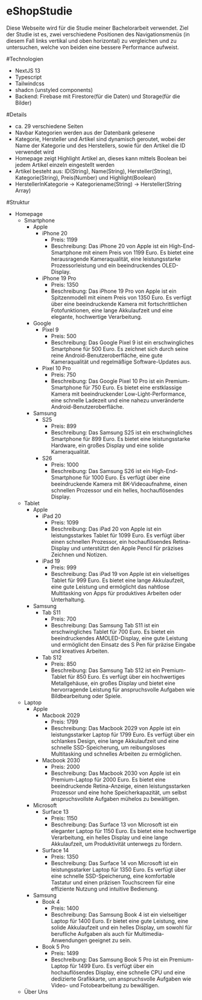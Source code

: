 # eShopStudie
Diese Webseite wird für die Studie meiner Bachelorarbeit verwendet. Ziel der Studie ist es, zwei verschiedene Positionen des Navigationsmenüs (in diesem Fall links vertikal und oben horizontal) zu vergleichen und zu untersuchen, welche von beiden eine bessere Performance aufweist.

#Technologien
- NextJS 13
- Typescript
- Tailwindcss
- shadcn (unstyled components)
- Backend: Firebase mit Firestore(für die Daten) und Storage(für die Bilder)

#Details
- ca. 29 verschiedene Seiten
- Navbar Kategorien werden aus der Datenbank gelesene
- Kategorie, Hersteller und Artikel sind dynamisch geroutet, wobei der Name der Kategorie und des Herstellers, sowie für den Artikel die ID verwendet wird
- Homepage zeigt Highlight Artikel an, dieses kann mittels Boolean bei jedem Artikel einzeln eingestellt werden
- Artikel besteht aus: ID(String), Name(String), Hersteller(String), Kategorie(String), Preis(Number) und Highlight(Boolean)
- HerstellerInKategorie -> Kategoriename(String) -> Hersteller(String Array)

#Struktur
- Homepage
    - Smartphone
        - Apple
            - iPhone 20
                - Preis: 1199
                - Beschreibung: 
                    Das iPhone 20 von Apple ist ein High-End-Smartphone mit einem Preis von 1199 Euro. Es bietet eine herausragende Kameraqualität, eine leistungsstarke Prozessorleistung und ein beeindruckendes OLED-Display.
            - iPhone 19 Pro
                - Preis: 1350
                - Beschreibung:
                    Das iPhone 19 Pro von Apple ist ein Spitzenmodell mit einem Preis von 1350 Euro. Es verfügt über eine beeindruckende Kamera mit fortschrittlichen Fotofunktionen, eine lange Akkulaufzeit und eine elegante, hochwertige Verarbeitung.  
        - Google
            - Pixel 9
                - Preis: 500
                - Beschreibung:
                    Das Google Pixel 9 ist ein erschwingliches Smartphone für 500 Euro. Es zeichnet sich durch seine reine Android-Benutzeroberfläche, eine gute Kameraqualität und regelmäßige Software-Updates aus.
            - Pixel 10 Pro
                - Preis: 750
                - Beschreibung:
                    Das Google Pixel 10 Pro ist ein Premium-Smartphone für 750 Euro. Es bietet eine erstklassige Kamera mit beeindruckender Low-Light-Performance, eine schnelle Ladezeit und eine nahezu unveränderte Android-Benutzeroberfläche.
        - Samsung
            - S25
                - Preis: 899
                - Beschreibung:
                    Das Samsung S25 ist ein erschwingliches Smartphone für 899 Euro. Es bietet eine leistungsstarke Hardware, ein großes Display und eine solide Kameraqualität.
            - S26
                - Preis: 1000
                - Beschreibung:
                    Das Samsung S26 ist ein High-End-Smartphone für 1000 Euro. Es verfügt über eine beeindruckende Kamera mit 8K-Videoaufnahme, einen schnellen Prozessor und ein helles, hochauflösendes Display.
    - Tablet
        - Apple
            - iPad 20
                - Preis: 1099
                - Beschreibung:
                    Das iPad 20 von Apple ist ein leistungsstarkes Tablet für 1099 Euro. Es verfügt über einen schnellen Prozessor, ein hochauflösendes Retina-Display und unterstützt den Apple Pencil für präzises Zeichnen und Notizen.
            - iPad 19
                - Preis: 999
                - Beschreibung:
                    Das iPad 19 von Apple ist ein vielseitiges Tablet für 999 Euro. Es bietet eine lange Akkulaufzeit, eine gute Leistung und ermöglicht das nahtlose Multitasking von Apps für produktives Arbeiten oder Unterhaltung.
        - Samsung
            - Tab S11
                - Preis: 700
                - Beschreibung:
                    Das Samsung Tab S11 ist ein erschwingliches Tablet für 700 Euro. Es bietet ein beeindruckendes AMOLED-Display, eine gute Leistung und ermöglicht den Einsatz des S Pen für präzise Eingabe und kreatives Arbeiten.
            - Tab S12
                - Preis: 850
                - Beschreibung:
                    Das Samsung Tab S12 ist ein Premium-Tablet für 850 Euro. Es verfügt über ein hochwertiges Metallgehäuse, ein großes Display und bietet eine hervorragende Leistung für anspruchsvolle Aufgaben wie Bildbearbeitung oder Spiele.
    - Laptop
        - Apple
            - Macbook 2029
                - Preis: 1799
                - Beschreibung:
                    Das Macbook 2029 von Apple ist ein leistungsstarker Laptop für 1799 Euro. Es verfügt über ein schlankes Design, eine lange Akkulaufzeit und eine schnelle SSD-Speicherung, um reibungsloses Multitasking und schnelles Arbeiten zu ermöglichen.
            - Macbook 2030
                - Preis: 2000
                - Beschreibung:
                    Das Macbook 2030 von Apple ist ein Premium-Laptop für 2000 Euro. Es bietet eine beeindruckende Retina-Anzeige, einen leistungsstarken Prozessor und eine hohe Speicherkapazität, um selbst anspruchsvollste Aufgaben mühelos zu bewältigen.
        - Microsoft
            - Surface 13
                - Preis: 1150
                - Beschreibung:
                    Das Surface 13 von Microsoft ist ein eleganter Laptop für 1150 Euro. Es bietet eine hochwertige Verarbeitung, ein helles Display und eine lange Akkulaufzeit, um Produktivität unterwegs zu fördern.
            - Surface 14
                - Preis: 1350
                - Beschreibung:
                    Das Surface 14 von Microsoft ist ein leistungsstarker Laptop für 1350 Euro. Es verfügt über eine schnelle SSD-Speicherung, eine komfortable Tastatur und einen präzisen Touchscreen für eine effiziente Nutzung und intuitive Bedienung.
        - Samsung
            - Book 4
                - Preis: 1400
                - Beschreibung:
                    Das Samsung Book 4 ist ein vielseitiger Laptop für 1400 Euro. Er bietet eine gute Leistung, eine solide Akkulaufzeit und ein helles Display, um sowohl für berufliche Aufgaben als auch für Multimedia-Anwendungen geeignet zu sein.
            - Book 5 Pro
                - Preis: 1499
                - Beschreibung:
                    Das Samsung Book 5 Pro ist ein Premium-Laptop für 1499 Euro. Es verfügt über ein hochauflösendes Display, eine schnelle CPU und eine dedizierte Grafikkarte, um anspruchsvolle Aufgaben wie Video- und Fotobearbeitung zu bewältigen.
    - Über Uns
